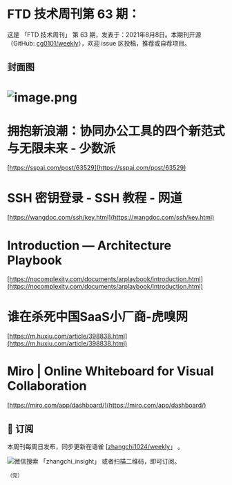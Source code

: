 # FTD 技术周刊第 63 期：
这是 「FTD 技术周刊」 第 63 期，发表于：2021年8月8日。本期刊开源（GitHub: [cg0101/weekly](https://github.com/cg0101/weekly)），欢迎 issue 区投稿，推荐或自荐项目。
## 封面图


# ![image.png](https://cdn.nlark.com/yuque/0/2021/png/132503/1609506269347-8c83ed31-64e9-431f-821e-b02cb2343d91.png#height=497&id=msJvQ&margin=%5Bobject%20Object%5D&name=image.png&originHeight=720&originWidth=1080&originalType=binary&size=1204213&status=done&style=none&width=746)
# 拥抱新浪潮：协同办公工具的四个新范式与无限未来 - 少数派
[https://sspai.com/post/63529](https://sspai.com/post/63529)
# SSH 密钥登录 - SSH 教程 - 网道
[https://wangdoc.com/ssh/key.html](https://wangdoc.com/ssh/key.html)
# Introduction — Architecture Playbook
[https://nocomplexity.com/documents/arplaybook/introduction.html](https://nocomplexity.com/documents/arplaybook/introduction.html)
# 谁在杀死中国SaaS小厂商-虎嗅网
[https://m.huxiu.com/article/398838.html](https://m.huxiu.com/article/398838.html)
# Miro | Online Whiteboard for Visual Collaboration
[https://miro.com/app/dashboard/](https://miro.com/app/dashboard/)<br />




## 📅 订阅
本周刊每周日发布，同步更新在语雀 [[zhangchi1024/weekly](https://www.yuque.com/zhangchi1024/weekly)」 。


微信搜索 「zhangchi_insight」 或者扫描二维码，即可订阅。
    <img src="https://cdn.nlark.com/yuque/0/2021/jpeg/132503/1640750963398-e8538e9e-6b96-46f7-abff-c93b56bdd377.jpeg?x-oss-process=image%2Fwatermark%2Ctype_d3F5LW1pY3JvaGVp%2Csize_36%2Ctext_5byg6amw%2Ccolor_FFFFFF%2Cshadow_50%2Ct_80%2Cg_se%2Cx_10%2Cy_10%2Fresize%2Cw_426%2Climit_0" style="float:left">
    
    （完）